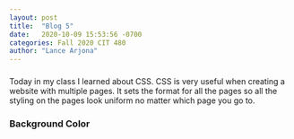 ```yaml
---
layout: post
title:  "Blog 5"
date:   2020-10-09 15:53:56 -0700
categories: Fall 2020 CIT 480
author: "Lance Arjona"
---
```


<style>
.p-background{
     background: #000000;
     color: #FF9A00;
}

</style>

<h3></h3>
<p>Today in my class I learned about CSS. CSS is very useful when creating a website with multiple pages. It sets the format for all the pages so all the styling on the pages look uniform no matter which page you go to.<p>

<h3>Background Color</h3>
<p class="p-background"></p>

